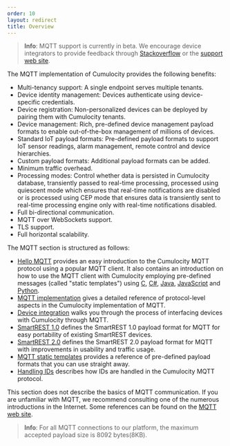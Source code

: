 ```yaml
---
order: 10
layout: redirect
title: Overview
---
```



> **Info**: MQTT support is currently in beta. We encourage device integrators to provide feedback through [Stackoverflow](http://stackoverflow.com/questions/tagged/cumulocity) or the [support web site](https://support.cumulocity.com).

The MQTT implementation of Cumulocity provides the following benefits:

* Multi-tenancy support: A single endpoint serves multiple tenants.
* Device identity management: Devices authenticate using device-specific credentials.
* Device registration: Non-personalized devices can be deployed by pairing them with Cumulocity tenants.
* Device management: Rich, pre-defined device management payload formats to enable out-of-the-box management of millions of devices.
* Standard IoT payload formats: Pre-defined payload formats to support IoT sensor readings, alarm management, remote control and device hierarchies.
* Custom payload formats: Additional payload formats can be added. 
* Minimum traffic overhead.
* Processing modes: Control whether data is persisted in Cumulocity database, transiently passed to real-time processing, processed using quiescent mode which ensures that real-time notifications are disabled or is processed using CEP mode that ensures data is transiently sent to real-time processing engine only with real-time notifications disabled.
* Full bi-directional communication.
* MQTT over WebSockets support.
* TLS support.
* Full horizontal scalability.

The MQTT section is structured as follows:

* [Hello MQTT](/guides/device-sdk/mqtt#hello-mqtt) provides an easy introduction to the Cumulocity MQTT protocol using a popular MQTT client. It also contains an introduction on how to use the MQTT client with Cumulocity employing pre-defined messages (called "static templates") using [C](/guides/device-sdk/mqtt#hello-mqtt-c),  [C#](/guides/device-sdk/mqtt#hello-mqtt-cs-0), [Java](/guides/device-sdk/mqtt#hello-mqtt-java), [JavaScript](/guides/device-sdk/mqtt#hello-mqtt-javascript) and [Python](/guides/device-sdk/mqtt#hello-mqtt-python).
* [MQTT implementation](/guides/device-sdk/mqtt#implementation) gives a detailed reference of protocol-level aspects in the Cumulocity implementation of MQTT.
* [Device integration](/guides/device-sdk/mqtt#device-integration) walks you through the process of interfacing devices with Cumulocity through MQTT.
* [SmartREST 1.0](/guides/device-sdk/mqtt#smartrest-1) defines the SmartREST 1.0 payload format for MQTT for easy portability of existing SmartREST devices.
* [SmartREST 2.0](/guides/device-sdk/mqtt#smartrest-2) defines the SmartREST 2.0 payload format for MQTT with improvements in usability and traffic usage.
* [MQTT static templates](/guides/device-sdk/mqtt#static-templates) provides a reference of pre-defined payload formats that you can use straight away.
* [Handling IDs](/guides/device-sdk/mqtt#handling-ids) describes how IDs are handled in the Cumulocity MQTT protocol.

This section does not describe the basics of MQTT communication. If you are unfamiliar with MQTT, we recommend consulting one of the numerous introductions in the Internet. Some references can be found on the [MQTT web site](http://mqtt.org/documentation).

> **Info**: For all MQTT connections to our platform, the maximum accepted payload size is 8092 bytes(8KB).
 